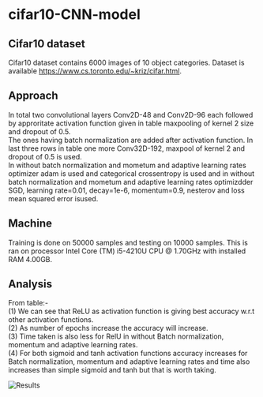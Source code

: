 # cifar10-CNN-model
## Cifar10 dataset <br>
Cifar10 dataset contains 6000 images of 10 object categories. Dataset is available https://www.cs.toronto.edu/~kriz/cifar.html. <br>

## Approach <br>
In total two convolutional layers Conv2D-48 and Conv2D-96 each followed by approritate activation function given in table maxpooling of kernel 2 size and dropout of 0.5. <br>
The ones having batch normalization are added after activation function. In last three rows in table one more Conv32D-192, maxpool of kernel 2 and dropout of 0.5 is used.<br>
In without batch normalization and mometum and adaptive learning rates optimizer adam is used and categorical crossentropy is used and in without batch normalization and mometum and adaptive learning rates optimizdder SGD, learning rate=0.01, decay=1e-6, momentum=0.9, nesterov and loss mean squared error isused.<br>

## Machine <br>
Training is done on 50000 samples and testing on 10000 samples. This is ran on processor Intel Core (TM) i5-4210U CPU @ 1.70GHz with installed RAM 4.00GB.<br>

## Analysis <br>
From table:- <br>
(1) We can see that ReLU as activation function is giving best accuracy w.r.t other activation functions. <br>
(2) As number of epochs increase the accuracy will increase. <br>
(3) Time taken is also less for RelU in without Batch normalization, momentum and adaptive learning rates.  <br>
(4) For both sigmoid and tanh activation functions accuracy increases for Batch normalization, momentum and adaptive learning rates and time also increases than simple sigmoid and tanh but that is worth taking.<br>

![Results](anaysis.png)
